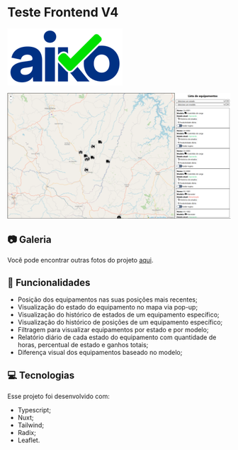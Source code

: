 # Teste Frontend V4

![Aiko](img/aiko.png)

![Home Screen](.github/img/home.png)

## 📷 Galeria

Você pode encontrar outras fotos do projeto [aqui](https://github.com/oThinas/teste-frontend-v4/tree/teste/thiago-martins-prado/.github/img).

## 📝 Funcionalidades

- Posição dos equipamentos nas suas posições mais recentes;
- Visualização do estado do equipamento no mapa via pop-up;
- Visualização do histórico de estados de um equipamento específico;
- Visualização do histórico de posições de um equipamento específico;
- Filtragem para visualizar equipamentos por estado e por modelo;
- Relatório diário de cada estado do equipamento com quantidade de horas, percentual de estado e ganhos totais;
- Diferença visual dos equipamentos baseado no modelo; 

## 💻 Tecnologias

Esse projeto foi desenvolvido com:

- Typescript;
- Nuxt;
- Tailwind;
- Radix;
- Leaflet.
